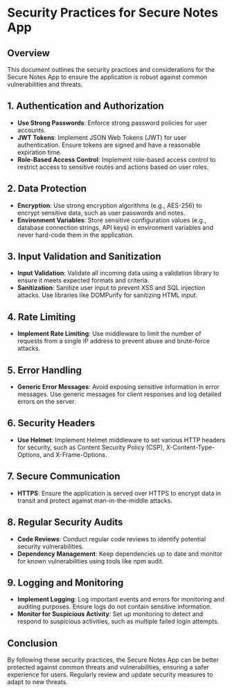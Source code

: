 # Security Practices for Secure Notes App

## Overview
This document outlines the security practices and considerations for the Secure Notes App to ensure the application is robust against common vulnerabilities and threats.

## 1. Authentication and Authorization
- **Use Strong Passwords**: Enforce strong password policies for user accounts.
- **JWT Tokens**: Implement JSON Web Tokens (JWT) for user authentication. Ensure tokens are signed and have a reasonable expiration time.
- **Role-Based Access Control**: Implement role-based access control to restrict access to sensitive routes and actions based on user roles.

## 2. Data Protection
- **Encryption**: Use strong encryption algorithms (e.g., AES-256) to encrypt sensitive data, such as user passwords and notes.
- **Environment Variables**: Store sensitive configuration values (e.g., database connection strings, API keys) in environment variables and never hard-code them in the application.

## 3. Input Validation and Sanitization
- **Input Validation**: Validate all incoming data using a validation library to ensure it meets expected formats and criteria.
- **Sanitization**: Sanitize user input to prevent XSS and SQL injection attacks. Use libraries like DOMPurify for sanitizing HTML input.

## 4. Rate Limiting
- **Implement Rate Limiting**: Use middleware to limit the number of requests from a single IP address to prevent abuse and brute-force attacks.

## 5. Error Handling
- **Generic Error Messages**: Avoid exposing sensitive information in error messages. Use generic messages for client responses and log detailed errors on the server.

## 6. Security Headers
- **Use Helmet**: Implement Helmet middleware to set various HTTP headers for security, such as Content Security Policy (CSP), X-Content-Type-Options, and X-Frame-Options.

## 7. Secure Communication
- **HTTPS**: Ensure the application is served over HTTPS to encrypt data in transit and protect against man-in-the-middle attacks.

## 8. Regular Security Audits
- **Code Reviews**: Conduct regular code reviews to identify potential security vulnerabilities.
- **Dependency Management**: Keep dependencies up to date and monitor for known vulnerabilities using tools like npm audit.

## 9. Logging and Monitoring
- **Implement Logging**: Log important events and errors for monitoring and auditing purposes. Ensure logs do not contain sensitive information.
- **Monitor for Suspicious Activity**: Set up monitoring to detect and respond to suspicious activities, such as multiple failed login attempts.

## Conclusion
By following these security practices, the Secure Notes App can be better protected against common threats and vulnerabilities, ensuring a safer experience for users. Regularly review and update security measures to adapt to new threats.